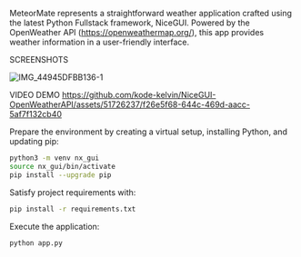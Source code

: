 MeteorMate represents a straightforward weather application crafted using the latest Python Fullstack framework, NiceGUI. Powered by the OpenWeather API (https://openweathermap.org/), this app provides weather information in a user-friendly interface.

SCREENSHOTS

![IMG_44945DFBB136-1](https://github.com/kode-kelvin/NiceGUI-OpenWeatherAPI/assets/51726237/55ae07b7-afb6-42de-9d45-6ab6c1f1124f)

VIDEO DEMO
https://github.com/kode-kelvin/NiceGUI-OpenWeatherAPI/assets/51726237/f26e5f68-644c-469d-aacc-5af7f132cb40


Prepare the environment by creating a virtual setup, installing Python, and updating pip:

```bash
python3 -m venv nx_gui
source nx_gui/bin/activate
pip install --upgrade pip
```

Satisfy project requirements with:

```bash
pip install -r requirements.txt
```

Execute the application:

```bash
python app.py
```
